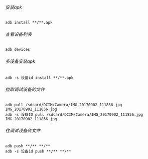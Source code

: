###### 安装apk

```
adb install **/**.apk
```



###### 查看设备列表

```
adb devices
```



###### 多设备安装apk

```
adb -s 设备id install **/**.apk
```



###### 拉取调试设备的文件

```
adb pull /sdcard/DCIM/Camera/IMG_20170902_111856.jpg IMG_20170902_111856.jpg
adb -s 设备ID pull /sdcard/DCIM/Camera/IMG_20170902_111856.jpg IMG_20170902_111856.jpg
```



###### 往调试设备传文件

```
adb push **/** **/**
adb -s 设备id push **/** **/**
```

